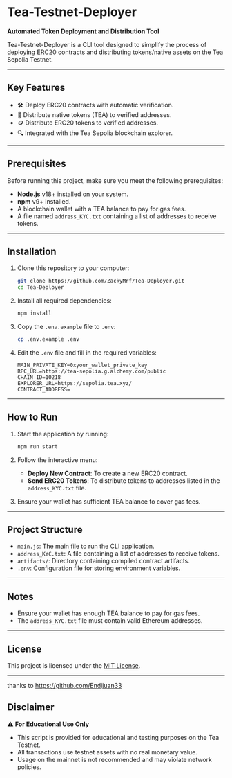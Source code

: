 # Tea-Testnet-Deployer

**Automated Token Deployment and Distribution Tool**

Tea-Testnet-Deployer is a CLI tool designed to simplify the process of deploying ERC20 contracts and distributing tokens/native assets on the Tea Sepolia Testnet.

---

## Key Features
- 🛠️ Deploy ERC20 contracts with automatic verification.
- 💸 Distribute native tokens (TEA) to verified addresses.
- 🪙 Distribute ERC20 tokens to verified addresses.
- 🔍 Integrated with the Tea Sepolia blockchain explorer.

---

## Prerequisites
Before running this project, make sure you meet the following prerequisites:
- **Node.js** v18+ installed on your system.
- **npm** v9+ installed.
- A blockchain wallet with a TEA balance to pay for gas fees.
- A file named `address_KYC.txt` containing a list of addresses to receive tokens.

---

## Installation
1. Clone this repository to your computer:
   ```bash
   git clone https://github.com/ZackyMrf/Tea-Deployer.git
   cd Tea-Deployer
   ```

2. Install all required dependencies:
   ```bash
   npm install
   ```

3. Copy the `.env.example` file to `.env`:
   ```bash
   cp .env.example .env
   ```

4. Edit the `.env` file and fill in the required variables:
   ```properties
   MAIN_PRIVATE_KEY=0xyour_wallet_private_key
   RPC_URL=https://tea-sepolia.g.alchemy.com/public
   CHAIN_ID=10218
   EXPLORER_URL=https://sepolia.tea.xyz/
   CONTRACT_ADDRESS=
   ```

---

## How to Run
1. Start the application by running:
   ```bash
   npm run start
   ```

2. Follow the interactive menu:
   - **Deploy New Contract**: To create a new ERC20 contract.
   - **Send ERC20 Tokens**: To distribute tokens to addresses listed in the `address_KYC.txt` file.

3. Ensure your wallet has sufficient TEA balance to cover gas fees.

---

## Project Structure
- `main.js`: The main file to run the CLI application.
- `address_KYC.txt`: A file containing a list of addresses to receive tokens.
- `artifacts/`: Directory containing compiled contract artifacts.
- `.env`: Configuration file for storing environment variables.

---

## Notes
- Ensure your wallet has enough TEA balance to pay for gas fees.
- The `address_KYC.txt` file must contain valid Ethereum addresses.

---



## License
This project is licensed under the [MIT License](LICENSE).

---

thanks to https://github.com/Endijuan33

## Disclaimer
⚠️ **For Educational Use Only**  
- This script is provided for educational and testing purposes on the Tea Testnet.
- All transactions use testnet assets with no real monetary value.
- Usage on the mainnet is not recommended and may violate network policies.